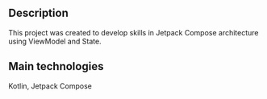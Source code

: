 ## Description

This project was created to develop skills in Jetpack Compose architecture using ViewModel and State.

## Main technologies

Kotlin, Jetpack Compose